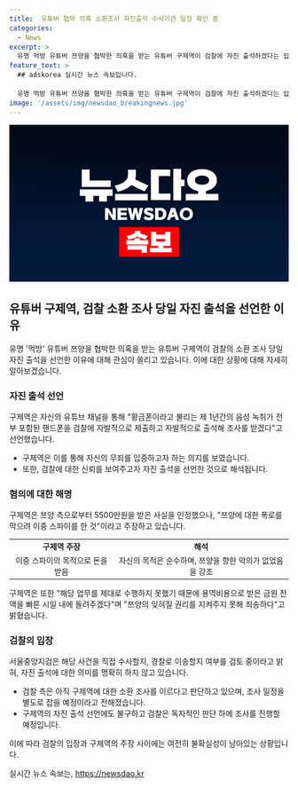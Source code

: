 ```yaml
---
title:  유튜버 협박 의혹 소환조사 자진출석 수사기관 일정 확인 중
categories:
  - News
excerpt: >
  유명 먹방 유튜버 쯔양을 협박한 의혹을 받는 유튜버 구제역이 검찰에 자진 출석하겠다는 입장을 밝혔으나, 검찰은 별도의 조사 일정을 잡겠다는 입장을 보였다. 서울중앙지검은 해당 사건을 직접 수사할지, 경찰로 이송할지 여부를 검토 중이라고 전했다. 이에 앞서 유튜버들이 쯔양을 협박한 공갈 혐의를 받는 사건은 서울중앙지검 형사3부에 배당되었다. 논란의 중심에 있는 구제역은 쯔양으로부터 돈을 받아야 했던 이유를 설명하며 사과했다.
feature_text: >
  ## adskorea 실시간 뉴스 속보입니다.

  유명 먹방 유튜버 쯔양을 협박한 의혹을 받는 유튜버 구제역이 검찰에 자진 출석하겠다는 입장을 밝혔으나, 검찰은 별도의 조사 일정을 잡겠다는 입장을 보였다. 서울중앙지검은 해당 사건을 직접 수사할지, 경찰로 이송할지 여부를 검토 중이라고 전했다. 이에 앞서 유튜버들이 쯔양을 협박한 공갈 혐의를 받는 사건은 서울중앙지검 형사3부에 배당되었다. 논란의 중심에 있는 구제역은 쯔양으로부터 돈을 받아야 했던 이유를 설명하며 사과했다.
image: '/assets/img/newsdao_breakingnews.jpg'
---
```


<p><img src="/assets/img/newsdao_breakingnews.jpg" alt="adskorea 속보" /></p>

<h2 data-ke-size="size26">유튜버 구제역, 검찰 소환 조사 당일 자진 출석을 선언한 이유</h2>

<p data-ke-size="size16">유명 '먹방' 유튜버 쯔양을 협박한 의혹을 받는 유튜버 구제역이 검찰의 소환 조사 당일 자진 출석을 선언한 이유에 대해 관심이 쏠리고 있습니다. 이에 대한 상황에 대해 자세히 알아보겠습니다.</p>

<h3 data-ke-size="size24">자진 출석 선언</h3>

<p data-ke-size="size16">구제역은 자신의 유튜브 채널을 통해 "황금폰이라고 불리는 제 1년간의 음성 녹취가 전부 포함된 핸드폰을 검찰에 자발적으로 제출하고 자발적으로 출석해 조사를 받겠다"고 선언했습니다.</p>

<ul>
  <li>구제역은 이를 통해 자신의 무죄를 입증하고자 하는 의지를 보였습니다.</li>
  <li>또한, 검찰에 대한 신뢰를 보여주고자 자진 출석을 선언한 것으로 해석됩니다.</li>
</ul>

<h3 data-ke-size="size24">혐의에 대한 해명</h3>

<p data-ke-size="size16">구제역은 쯔양 측으로부터 5500만원을 받은 사실을 인정했으나, "쯔양에 대한 폭로를 막으려 이중 스파이를 한 것"이라고 주장하고 있습니다.</p>

<table>
  <tr>
    <td style="text-align: center; height: 17px;"><b>구제역 주장</b></td>
    <td style="text-align: center; height: 17px;"><b>해석</b></td>
  </tr>
  <tr>
    <td style="text-align: center; height: 17px;">이중 스파이의 목적으로 돈을 받음</td>
    <td style="text-align: center; height: 17px;">자신의 목적은 순수하며, 쯔양을 향한 악의가 없었음을 강조</td>
  </tr>
</table>

<p data-ke-size="size16">구제역은 또한 "해당 업무를 제대로 수행하지 못했기 때문에 용역비용으로 받은 금원 전액을 빠른 시일 내에 돌려주겠다"며 "쯔양의 잊혀질 권리를 지켜주지 못해 죄송하다"고 밝혔습니다.</p>

<h3 data-ke-size="size24">검찰의 입장</h3>

<p data-ke-size="size16">서울중앙지검은 해당 사건을 직접 수사할지, 경찰로 이송할지 여부를 검토 중이라고 밝혀, 자진 출석에 대한 의미를 명확히 하지 않고 있습니다.</p>

<ul>
  <li>검찰 측은 아직 구제역에 대한 소환 조사를 이르다고 판단하고 있으며, 조사 일정을 별도로 잡을 예정이라고 전해졌습니다.</li>
  <li>구제역의 자진 출석 선언에도 불구하고 검찰은 독자적인 판단 하에 조사를 진행할 예정입니다.</li>
</ul>

<p data-ke-size="size16">이에 따라 검찰의 입장과 구제역의 주장 사이에는 여전히 불확실성이 남아있는 상황입니다.</p>
실시간 뉴스 속보는, <a href="https://newsdao.kr" rel="dofollow">https://newsdao.kr</a>


